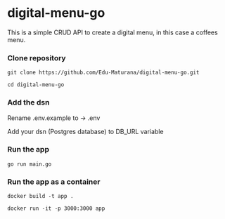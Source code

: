 # digital-menu-go
This is a simple CRUD API to create a digital menu, in this case a coffees menu.

### Clone repository
`git clone https://github.com/Edu-Maturana/digital-menu-go.git`

`cd digital-menu-go`

### Add the dsn
Rename .env.example to -> .env

Add your dsn (Postgres database) to DB_URL variable

### Run the app
`go run main.go`

### Run the app as a container
`docker build -t app .`

`docker run -it -p 3000:3000 app`
